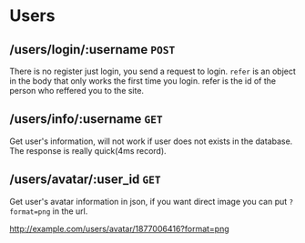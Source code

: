 # Users

## /users/login/:username `POST`

There is no register just login, you send a request to login. `refer` is an object in the body that only works the first time you login. refer is the id of the person who reffered you to the site.

## /users/info/:username `GET`

Get user's information, will not work if user does not exists in the database. The response is really quick(4ms record).

## /users/avatar/:user_id `GET`

Get user's avatar information in json, if you want direct image you can put `?format=png` in the url.

http://example.com/users/avatar/1877006416?format=png
